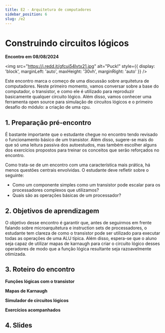 ```yaml
---
title: E2 - Arquitetura de computadores
sidebar_position: 6
slug: /e2
---
```


# Construindo circuitos lógicos

**Encontro em 08/08/2024**

<img 
  src="https://i.redd.it/gfcuj54lvtx21.jpg"
  alt="Puck!"
  style={{ 
    display: 'block',
    marginLeft: 'auto',
    maxHeight: '30vh',
    marginRight: 'auto'
  }} 
/>
<br/>

Este encontro marca o começo de uma discussão sobre arquitetura de
computadores. Neste primeiro momento, vamos conversar sobre a base do
computador, o transistor, e como ele é utilizado para reproduzir basicamente
qualquer circuito lógico. Além disso, vamos conhecer uma ferramenta open source
para simulação de circuitos lógicos e o primeiro desafio do módulo: a criação
de uma cpu.

## 1. Preparação pré-encontro

É bastante importante que o estudante chegue no encontro tendo revisado o
funcionamento básico de um transistor. Além disso, sugere-se mais do que só uma
leitura passiva dos autoestudos, mas também escolher alguns dos exercícios
propostos para treinar os conceitos que serão reforçados no encontro.

Como trata-se de um encontro com uma característica mais prática, há menos
questões centrais envolvidas. O estudante deve refletir sobre o seguinte:

* Como um componente simples como um transistor pode escalar para os
  processadores complexos que utilizamos?
* Quais são as operações básicas de um processador?

## 2. Objetivos de aprendizagem

O objetivo desse encontro é garantir que, antes de seguirmos em frente falando
sobre microarquitetura e instruction sets de processadores, o estudante tem
clareza de como o transistor pode ser utilizado para executar todas as
operações de uma ALU típica. Além disso, espera-se que o aluno seja capaz de
utilizar mapas de karnaugh para criar o circuito lógico desses operadores de
modo que a função lógica resultante seja razoavelmente otimizada.

## 3. Roteiro do encontro

**Funções lógicas com o transistor**

**Mapas de Karnaugh**

**Simulador de circuitos lógicos**

**Exercícios acompanhados**

## 4. Slides
